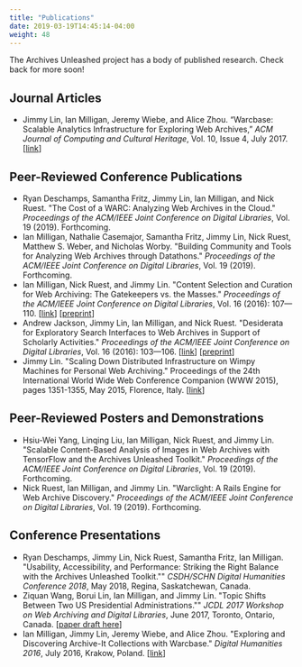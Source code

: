 ```yaml
---
title: "Publications"
date: 2019-03-19T14:45:14-04:00
weight: 48
---
```


The Archives Unleashed project has a body of published research. Check back for more soon!

## Journal Articles

* Jimmy Lin, Ian Milligan, Jeremy Wiebe, and Alice Zhou. “Warcbase: Scalable Analytics Infrastructure for Exploring Web Archives,” _ACM Journal of Computing and Cultural Heritage_, Vol. 10, Issue 4, July 2017. [[link](https://dl.acm.org/citation.cfm?id=3097570)]

## Peer-Reviewed Conference Publications

* Ryan Deschamps, Samantha Fritz, Jimmy Lin, Ian Milligan, and Nick Ruest. "The Cost of a WARC: Analyzing Web Archives in the Cloud." _Proceedings of the ACM/IEEE Joint Conference on Digital Libraries_, Vol. 19 (2019). Forthcoming.
* Ian Milligan, Nathalie Casemajor, Samantha Fritz, Jimmy Lin, Nick Ruest, Matthew S. Weber, and Nicholas Worby. "Building Community and Tools for Analyzing Web Archives through Datathons." _Proceedings of the ACM/IEEE Joint Conference on Digital Libraries_, Vol. 19 (2019). Forthcoming.
* Ian Milligan, Nick Ruest, and Jimmy Lin. "Content Selection and Curation for Web Archiving: The Gatekeepers vs. the Masses." _Proceedings of the ACM/IEEE Joint Conference on Digital Libraries_, Vol. 16 (2016): 107—110. [[link](https://dl.acm.org/citation.cfm?id=2910913)] [[preprint](http://hdl.handle.net/10315/31235)]
* Andrew Jackson, Jimmy Lin, Ian Milligan, and Nick Ruest. "Desiderata for Exploratory Search Interfaces to Web Archives in Support of Scholarly Activities." _Proceedings of the ACM/IEEE Joint Conference on Digital Libraries_, Vol. 16 (2016): 103—106. [[link](https://dl.acm.org/citation.cfm?id=2910912)] [[preprint](http://hdl.handle.net/10315/31236)]
* Jimmy Lin. "Scaling Down Distributed Infrastructure on Wimpy Machines for Personal Web Archiving." Proceedings of the 24th International World Wide Web Conference Companion (WWW 2015), pages 1351-1355, May 2015, Florence, Italy. [[link](https://dl.acm.org/citation.cfm?id=2740908.2741695)]

## Peer-Reviewed Posters and Demonstrations

* Hsiu-Wei Yang, Linqing Liu, Ian Milligan, Nick Ruest, and Jimmy Lin. "Scalable Content-Based Analysis of Images in Web Archives with TensorFlow and the Archives Unleashed Toolkit." _Proceedings of the ACM/IEEE Joint Conference on Digital Libraries_, Vol. 19 (2019). Forthcoming.
* Nick Ruest, Ian Milligan, and Jimmy Lin. "Warclight: A Rails Engine for Web Archive Discovery." _Proceedings of the ACM/IEEE Joint Conference on Digital Libraries_, Vol. 19 (2019). Forthcoming.

## Conference Presentations

* Ryan Deschamps, Jimmy Lin, Nick Ruest, Samantha Fritz, Ian Milligan. "Usability, Accessibility, and Performance: Striking the Right Balance with the Archives Unleashed Toolkit."" _CSDH/SCHN Digital Humanities Conference 2018_, May 2018, Regina, Saskatchewan, Canada.
* Ziquan Wang, Borui Lin, Ian Milligan, and Jimmy Lin. "Topic Shifts Between Two US Presidential Administrations."" _JCDL 2017 Workshop on Web Archiving and Digital Libraries_, June 2017, Toronto, Ontario, Canada. [[paper draft here](https://ianmilligan.ca/2017/07/04/topic-shifts-between-two-us-presidential-administrations/)]
* Ian Milligan, Jimmy Lin, Jeremy Wiebe, and Alice Zhou. "Exploring and Discovering Archive-It Collections with Warcbase." _Digital Humanities 2016_, July 2016, Krakow, Poland. [[link](http://dh2016.adho.org/static/data/99.html)]
